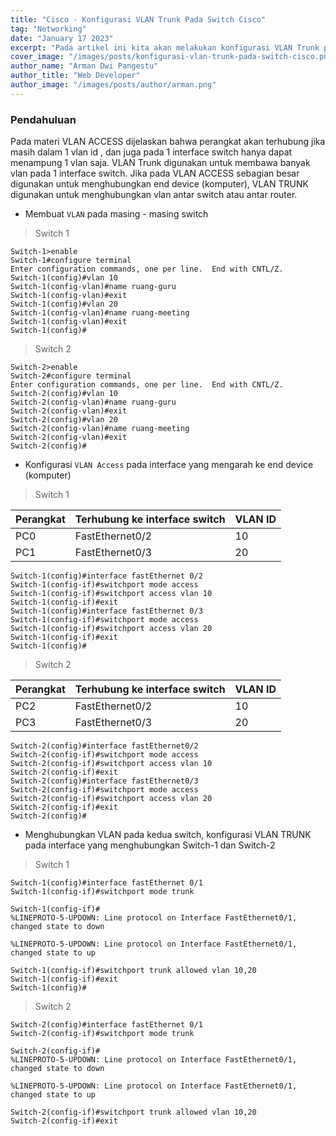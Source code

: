 ```yaml
---
title: "Cisco - Konfigurasi VLAN Trunk Pada Switch Cisco"
tag: "Networking"
date: "January 17 2023"
excerpt: "Pada artikel ini kita akan melakukan konfigurasi VLAN Trunk pada Switch Cisco"
cover_image: "/images/posts/konfigurasi-vlan-trunk-pada-switch-cisco.png"
author_name: "Arman Dwi Pangestu"
author_title: "Web Developer"
author_image: "/images/posts/author/arman.png"
---
```


### Pendahuluan

Pada materi VLAN ACCESS dijelaskan bahwa perangkat akan terhubung jika masih dalam 1 vlan id , dan
juga pada 1 interface switch hanya dapat menampung 1 vlan saja. VLAN Trunk digunakan untuk
membawa banyak vlan pada 1 interface switch. Jika pada VLAN ACCESS sebagian besar digunakan untuk
menghubungkan end device (komputer), VLAN TRUNK digunakan untuk menghubungkan vlan antar
switch atau antar router.

- Membuat `VLAN` pada masing - masing switch

> Switch 1

```shell
Switch-1>enable
Switch-1#configure terminal
Enter configuration commands, one per line.  End with CNTL/Z.
Switch-1(config)#vlan 10
Switch-1(config-vlan)#name ruang-guru
Switch-1(config-vlan)#exit
Switch-1(config)#vlan 20
Switch-1(config-vlan)#name ruang-meeting
Switch-1(config-vlan)#exit
Switch-1(config)#
```

> Switch 2

```shell
Switch-2>enable
Switch-2#configure terminal
Enter configuration commands, one per line.  End with CNTL/Z.
Switch-2(config)#vlan 10
Switch-2(config-vlan)#name ruang-guru
Switch-2(config-vlan)#exit
Switch-2(config)#vlan 20
Switch-2(config-vlan)#name ruang-meeting
Switch-2(config-vlan)#exit
Switch-2(config)#
```

- Konfigurasi `VLAN Access` pada interface yang mengarah ke end device (komputer)

> Switch 1

| Perangkat | Terhubung ke interface switch | VLAN ID |
| --------- | ----------------------------- | ------- |
| PC0       | FastEthernet0/2               | 10      |
| PC1       | FastEthernet0/3               | 20      |

```shell
Switch-1(config)#interface fastEthernet 0/2
Switch-1(config-if)#switchport mode access
Switch-1(config-if)#switchport access vlan 10
Switch-1(config-if)#exit
Switch-1(config)#interface fastEthernet 0/3
Switch-1(config-if)#switchport mode access
Switch-1(config-if)#switchport access vlan 20
Switch-1(config-if)#exit
Switch-1(config)#
```

> Switch 2

| Perangkat | Terhubung ke interface switch | VLAN ID |
| --------- | ----------------------------- | ------- |
| PC2       | FastEthernet0/2               | 10      |
| PC3       | FastEthernet0/3               | 20      |

```shell
Switch-2(config)#interface fastEthernet0/2
Switch-2(config-if)#switchport mode access
Switch-2(config-if)#switchport access vlan 10
Switch-2(config-if)#exit
Switch-2(config)#interface fastEthernet0/3
Switch-2(config-if)#switchport mode access
Switch-2(config-if)#switchport access vlan 20
Switch-2(config-if)#exit
Switch-2(config)#
```

- Menghubungkan VLAN pada kedua switch, konfigurasi VLAN TRUNK pada interface yang menghubungkan Switch-1 dan Switch-2

> Switch 1

```shell
Switch-1(config)#interface fastEthernet 0/1
Switch-1(config-if)#switchport mode trunk

Switch-1(config-if)#
%LINEPROTO-5-UPDOWN: Line protocol on Interface FastEthernet0/1, changed state to down

%LINEPROTO-5-UPDOWN: Line protocol on Interface FastEthernet0/1, changed state to up

Switch-1(config-if)#switchport trunk allowed vlan 10,20
Switch-1(config-if)#exit
Switch-1(config)#
```

> Switch 2

```shell
Switch-2(config)#interface fastEthernet 0/1
Switch-2(config-if)#switchport mode trunk

Switch-2(config-if)#
%LINEPROTO-5-UPDOWN: Line protocol on Interface FastEthernet0/1, changed state to down

%LINEPROTO-5-UPDOWN: Line protocol on Interface FastEthernet0/1, changed state to up

Switch-2(config-if)#switchport trunk allowed vlan 10,20
Switch-2(config-if)#exit
```
